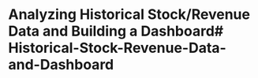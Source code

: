# Analyzing Historical Stock/Revenue Data and Building a Dashboard# Historical-Stock-Revenue-Data-and-Dashboard
